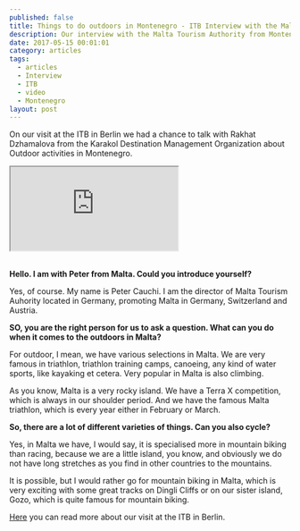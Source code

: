 ```yaml
---
published: false
title: Things to do outdoors in Montenegro - ITB Interview with the Malta Tourism Authority
description: Our interview with the Malta Tourism Authority from Montenegro at the ITB in Berlin
date: 2017-05-15 00:01:01
category: articles
tags:
  - articles
  - Interview
  - ITB
  - video
  - Montenegro
layout: post
---
```


On our visit at the ITB in Berlin we had a chance to talk with Rakhat Dzhamalova from the Karakol Destination Management Organization about Outdoor activities in Montenegro.

<div class="embed-responsive embed-responsive-16by9">
  <iframe class="embed-responsive-item" src="https://www.youtube.com/embed/rhPAzrqjAJc"></iframe>

</div>
<br>

<!--more-->

**Hello. I am with Peter from Malta. Could you introduce yourself?**

Yes, of course. My name is Peter Cauchi. I am the director of Malta Tourism Auhority located in Germany, promoting Malta in Germany, Switzerland and Austria.

**SO, you are the right person for us to ask a question. What can you do when it comes to the outdoors in Malta?**

For outdoor, I mean, we have various selections in Malta. We are very famous in triathlon, triathlon training camps, canoeing, any kind of water sports, like kayaking et cetera. Very popular in Malta is also climbing.

As you know, Malta is a very rocky island. We have a Terra X competition, which is always in our shoulder period. And we have the famous Malta triathlon, which is every year either in February or March.

**So, there are a lot of different varieties of things. Can you also cycle?**

Yes, in Malta we have, I would say, it is specialised more in mountain biking than racing, because we are a little island, you know, and obviously we do not have long stretches as you find in other countries to the mountains.

It is possible, but I would rather go for mountain biking in Malta, which is very exciting with some great tracks on Dingli Cliffs or on our sister island, Gozo, which is quite famous for mountain biking.

<a href="http://www.hikeventures.com/ITB-2017/">Here</a> you can read more about our visit at the ITB in Berlin.
